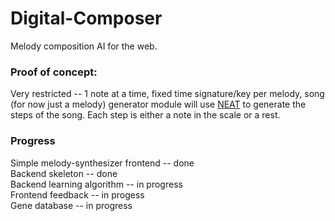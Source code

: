 # Digital-Composer
Melody composition AI for the web.

<h3>Proof of concept:</h3>
Very restricted -- 1 note at a time, fixed time signature/key per melody,
song (for now just a melody) generator module will use <a href="https://en.wikipedia.org/wiki/Neuroevolution_of_augmenting_topologies">NEAT</a> to generate the steps of the song.
Each step is either a note in the scale or a rest.


<h3>Progress</h3>
Simple melody-synthesizer frontend -- done<br>
Backend skeleton -- done<br>
Backend learning algorithm -- in progress<br>
Frontend feedback -- in progess<br>
Gene database -- in progress<br>
